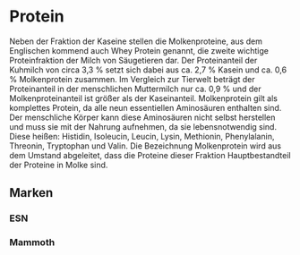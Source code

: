 # Protein
Neben der Fraktion der Kaseine stellen die Molkenproteine, aus dem Englischen kommend auch Whey Protein genannt, die zweite wichtige Proteinfraktion der Milch von Säugetieren dar. Der Proteinanteil der Kuhmilch von circa 3,3 % setzt sich dabei aus ca. 2,7 % Kasein und ca. 0,6 % Molkenprotein zusammen. Im Vergleich zur Tierwelt beträgt der Proteinanteil in der menschlichen Muttermilch nur ca. 0,9 % und der Molkenproteinanteil ist größer als der Kaseinanteil. Molkenprotein gilt als komplettes Protein, da alle neun essentiellen Aminosäuren enthalten sind. Der menschliche Körper kann diese Aminosäuren nicht selbst herstellen und muss sie mit der Nahrung aufnehmen, da sie lebensnotwendig sind. Diese heißen: Histidin, Isoleucin, Leucin, Lysin, Methionin, Phenylalanin, Threonin, Tryptophan und Valin. Die Bezeichnung Molkenprotein wird aus dem Umstand abgeleitet, dass die Proteine dieser Fraktion Hauptbestandteil der Proteine in Molke sind.

##  Marken

### ESN
### Mammoth
